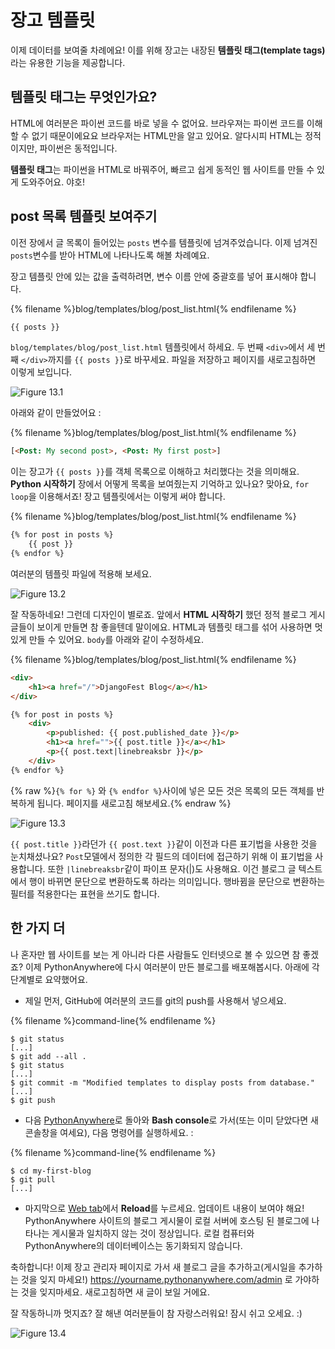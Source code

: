 # 장고 템플릿

이제 데이터를 보여줄 차례에요! 이를 위해 장고는 내장된 __템플릿 태그(template tags)__ 라는 유용한 기능을 제공합니다.

## 템플릿 태그는 무엇인가요?

HTML에 여러분은 파이썬 코드를 바로 넣을 수 없어요. 브라우져는 파이썬 코드를 이해할 수 없기 때문이에요요 브라우저는 HTML만을 알고 있어요. 알다시피 HTML는 정적이지만, 파이썬은 동적입니다.

**템플릿 태그**는 파이썬을 HTML로 바꿔주어, 빠르고 쉽게 동적인 웹 사이트를 만들 수 있게 도와주어요. 야호!

## post 목록 템플릿 보여주기

이전 장에서 글 목록이 들어있는 `posts` 변수를 템플릿에 넘겨주었습니다. 이제 넘겨진 `posts`변수를 받아 HTML에 나타나도록 해볼 차례예요.

장고 템플릿 안에 있는 값을 출력하려면, 변수 이름 안에 중괄호를 넣어 표시해야 합니다.

{% filename %}blog/templates/blog/post_list.html{% endfilename %}
```html
{{ posts }}
```

`blog/templates/blog/post_list.html` 템플릿에서 하세요. 두 번째 `<div>`에서 세 번째 `</div>`까지를 `{{ posts }}`로 바꾸세요. 파일을 저장하고 페이지를 새로고침하면 이렇게 보입니다.

![Figure 13.1](images/step1.png)

아래와 같이 만들었어요 :

{% filename %}blog/templates/blog/post_list.html{% endfilename %}
```html
[<Post: My second post>, <Post: My first post>]
```

이는 장고가 `{{ posts }}`를 객체 목록으로 이해하고 처리했다는 것을 의미해요. **Python 시작하기** 장에서 어떻게 목록을 보여줬는지 기억하고 있나요? 맞아요, `for loop`을 이용해서죠! 장고 템플릿에서는 이렇게 써야 합니다.

{% filename %}blog/templates/blog/post_list.html{% endfilename %}
```html
{% for post in posts %}
    {{ post }}
{% endfor %}
```

여러분의 템플릿 파일에 적용해 보세요.

![Figure 13.2](images/step2.png)

잘 작동하네요! 그런데 디자인이 별로죠. 앞에서 **HTML 시작하기** 했던 정적 블로그 게시글들이 보이게 만들면 참 좋을텐데 말이에요. HTML과 템플릿 태그를 섞어 사용하면 멋있게 만들 수 있어요. `body`를 아래와 같이 수정하세요.


{% filename %}blog/templates/blog/post_list.html{% endfilename %}
```html
<div>
    <h1><a href="/">DjangoFest Blog</a></h1>
</div>

{% for post in posts %}
    <div>
        <p>published: {{ post.published_date }}</p>
        <h1><a href="">{{ post.title }}</a></h1>
        <p>{{ post.text|linebreaksbr }}</p>
    </div>
{% endfor %}
```

{% raw %}`{% for %}` 와 `{% endfor %}`사이에 넣은 모든 것은 목록의 모든 객체를 반복하게 됩니다. 페이지를 새로고침 해보세요.{% endraw %}

![Figure 13.3](images/step3.png)

`{{ post.title }}`라던가 `{{ post.text }}`같이 이전과 다른 표기법을 사용한 것을 눈치채셨나요? `Post`모델에서 정의한 각 필드의 데이터에 접근하기 위해 이 표기법을 사용합니다. 또한 `|linebreaksbr`같이 파이프 문자(|)도 사용해요. 이건 블로그 글 텍스트에서 행이 바뀌면 문단으로 변환하도록 하라는 의미입니다. 행바뀜을 문단으로 변환하는 필터를 적용한다는 표현을 쓰기도 합니다.

## 한 가지 더

나 혼자만 웹 사이트를 보는 게 아니라 다른 사람들도 인터넷으로 볼 수 있으면 참 좋겠죠? 이제 PythonAnywhere에 다시 여러분이 만든 블로그를 배포해봅시다. 아래에 각 단계별로 요약했어요.

* 제일 먼저, GitHub에 여러분의 코드를 git의 push를 사용해서 넣으세요.

{% filename %}command-line{% endfilename %}
```
$ git status
[...]
$ git add --all .
$ git status
[...]
$ git commit -m "Modified templates to display posts from database."
[...]
$ git push
```

* 다음 [PythonAnywhere](https://www.pythonanywhere.com/consoles/)로 돌아와 **Bash console**로 가서(또는 이미 닫았다면 새 콘솔창을 여세요), 다음 명령어를 실행하세요. :

{% filename %}command-line{% endfilename %}
```
$ cd my-first-blog
$ git pull
[...]
```

* 마지막으로 [Web tab](https://www.pythonanywhere.com/web_app_setup/)에서 **Reload**를 누르세요. 업데이트 내용이 보여야 해요! PythonAnywhere 사이트의 블로그 게시물이 로컬 서버에 호스팅 된 블로그에 나타나는 게시물과 일치하지 않는 것이 정상입니다. 로컬 컴퓨터와 PythonAnywhere의 데이터베이스는 동기화되지 않습니다.

축하합니다! 이제 장고 관리자 페이지로 가서 새 블로그 글을 추가하고(게시일을 추가하는 것을 잊지 마세요!) https://yourname.pythonanywhere.com/admin 로 가야하는 것을 잊지마세요. 새로고침하면 새 글이 보일 거에요.

잘 작동하니까 멋지죠? 잘 해낸 여러분들이 참 자랑스러워요! 잠시 쉬고 오세요. :)

![Figure 13.4](images/donut.png)

